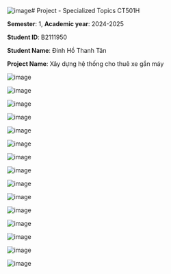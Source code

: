 ![image](https://github.com/user-attachments/assets/89051552-9e40-4051-a124-79015d429170)# Project - Specialized Topics CT501H

**Semester**: 1, **Academic year**: 2024-2025

**Student ID**: B2111950

**Student Name**: Đinh Hồ Thanh Tân

**Project Name**: Xây dựng hệ thống cho thuê xe gắn máy


![image](https://github.com/user-attachments/assets/45802fc5-e0f6-411e-8df0-11e342a5f2ed)


![image](https://github.com/user-attachments/assets/b9fe401e-a15e-4174-9795-b3c513364703)


![image](https://github.com/user-attachments/assets/3a6a7ccf-1cd9-4735-b9e8-ae10faa843b4)


![image](https://github.com/user-attachments/assets/d3ac057c-2fb1-4f39-8e49-19795b678100)


![image](https://github.com/user-attachments/assets/748a3df3-f385-4a75-b254-0bf8b621654b)


![image](https://github.com/user-attachments/assets/e8d36af5-49cb-4ac3-b19d-bad5c745b750)


![image](https://github.com/user-attachments/assets/3a85fd33-4fe4-4031-9b92-f39e0b1eab6f)


![image](https://github.com/user-attachments/assets/5e59937f-968c-44bd-acf5-b7ebdc7d5b28)


![image](https://github.com/user-attachments/assets/2ebac411-ef4f-4997-b680-157e79e11bc0)


![image](https://github.com/user-attachments/assets/0ec02b88-a32d-4529-b256-1213a527e1cf)


![image](https://github.com/user-attachments/assets/f2a2abc8-3c9d-4beb-9d25-2b30c0abd5a6)


![image](https://github.com/user-attachments/assets/3e4f4744-1bcc-408b-b669-f0d965b5bf9e)


![image](https://github.com/user-attachments/assets/43614751-0a9e-48ec-82c4-c5d6d6e9e062)


![image](https://github.com/user-attachments/assets/6c677c3a-6db1-4195-9bc7-2a8badbd07b4)


![image](https://github.com/user-attachments/assets/1fdb86bc-1d2c-4497-9f5b-5d5f19277d40)

